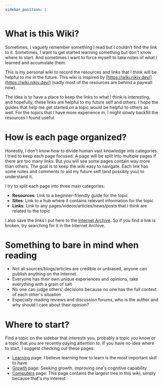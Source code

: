 ```yaml
---
sidebar_position: 1
---
```


# What is this Wiki?

Sometimes, I vaguely remember something I read but I couldn't find the link to
it. Sometimes, I want to get started learning something but don't know where to
start. And sometimes I want to force myself to take notes of what I learned and
accumulate them.

This is my personal wiki to record the resources and links that I think will be
helpful to me in the future. This wiki is inspired by
[https://wiki.nikiv.dev/](https://wiki.nikiv.dev/) (sadly most of the resources
are behind a paywall now).

The idea is to have a place to keep the links to what I think is interesting,
and hopefully, these links are helpful to my future self and others. I hope the
guides that help me get started on a topic would be helpful to others as well.
For the topics that I have more experience in, I might slowly backfill the
resources I found useful.

# How is each page organized?

Honestly, I don't know how to divide human vast knowledge into categories. I
tried to keep each page focused. A page will be split into multiple pages if
there are too many links. But you will see some pages contain way more than
others. The goal is to keep the wiki easy to navigate. Each link has some notes
and comments to aid my future self (and possibly you) to understand it.

I try to split each page into three main categories:

- **Resources**: Link to a beginner-friendly guide for the topic
- **Sites**: Link to a hub where it contains relevant information for the topic
- **Links**: Link to any pages/videos/articles/news/posts that I think are
  related to the topic

I also save the links I put here to the
[Internet Archive](https://archive.org/). So if you find a link is broken, try
searching for it in the Internet Archive.

# Something to bare in mind when reading

- Not all sources/blogs/articles are credible or unbiased, anyone can publish
  anything on the Internet
- Everyone has their own unique experiences and opinions, take everything with a
  grain of salt
- No one can judge others' decisions because no one has the full context of each
  other's situation
- Especially reading reviews and discussion forums, who is the author and why
  should I care about their opinion?

# Where to start?

Find a topic on the sidebar that interests you, probably a topic you know or a
topic that you are recently paying attention to. If you have no idea where to
start, I suggest checking out these pages:

- [Learning](./learning) page: I believe learning how to learn is the most
  important skill to have
- [Growth](./learning/growth/growth.md) page: Seeking growth, improving one's
  cognitive capability
- [Computers](./computers) page: This page contains the largest tree in this
  wiki, simply because that's my interest

